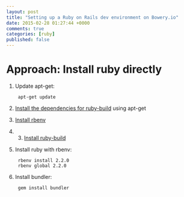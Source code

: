 ```yaml
---
layout: post
title: "Setting up a Ruby on Rails dev environment on Bowery.io"
date: 2015-02-28 01:27:44 +0000
comments: true
categories: [ruby]
published: false
---
```

Approach: Install ruby directly
===============================

1. Update apt-get:

        apt-get update

2. [Install the dependencies for ruby-build](https://github.com/sstephenson/ruby-build/wiki#suggested-build-environment)
using apt-get

2. [Install rbenv](https://github.com/sstephenson/rbenv)

3. 3. [Install ruby-build](https://github.com/sstephenson/ruby-build)

4. Install ruby with rbenv:

        rbenv install 2.2.0
        rbenv global 2.2.0

5. Install bundler:

        gem install bundler
